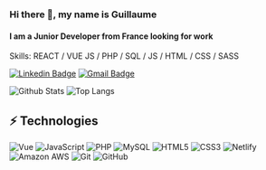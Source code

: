 ### Hi there 👋, my name is Guillaume
#### I am a Junior Developer from France looking for work

Skills: REACT / VUE JS / PHP / SQL / JS / HTML / CSS / SASS

[![Linkedin Badge](https://img.shields.io/badge/-GuillaumeDallolmo-blue?style=flat-square&logo=Linkedin&logoColor=white&link=https://www.linkedin.com/in/guillaume-dall-olmo-509aaa1b4/)](https://www.linkedin.com/in/guillaume-dall-olmo-509aaa1b4/)
[![Gmail Badge](https://img.shields.io/badge/-guillaume.dallolmo@gmail.com-c14438?style=flat-square&logo=Gmail&logoColor=white&link=mailto:guillaume.dallolmo@gmail.com)](mailto:guillaume.dallolmo@gmail.com)

![Github Stats](https://github-readme-stats.vercel.app/api?username=Guillaume-da&theme=yeblu&show_icons=true&count_private=true&show_icons=true&include_all_commits=true)
![Top Langs](https://github-readme-stats.vercel.app/api/top-langs/?username=Guillaume-da&theme=yeblu&hide=TeX&layout=compact)

## ⚡ Technologies

![Vue](https://img.shields.io/badge/-Vue.js-181717?style=flat-square&logo=vue.js)
![JavaScript](https://img.shields.io/badge/-JavaScript-181717?style=flat-square&logo=javascript)
![PHP](https://img.shields.io/badge/-PHP-181717?style=flat-square&logo=php)
![MySQL](https://img.shields.io/badge/-MySQL-181717?style=flat-square&logo=mysql)
![HTML5](https://img.shields.io/badge/-HTML5-181717?style=flat-square&logo=html5&logoColor=white)
![CSS3](https://img.shields.io/badge/-CSS3-181717?style=flat-square&logo=css3)
![Netlify](https://img.shields.io/badge/-Netlify-181717?style=flat-square&logo=netlify)
![Amazon AWS](https://img.shields.io/badge/Amazon%20AWS-181717?style=flat-square&logo=amazon-aws)
![Git](https://img.shields.io/badge/-Git-181717?style=flat-square&logo=git)
![GitHub](https://img.shields.io/badge/-GitHub-181717?style=flat-square&logo=github)

